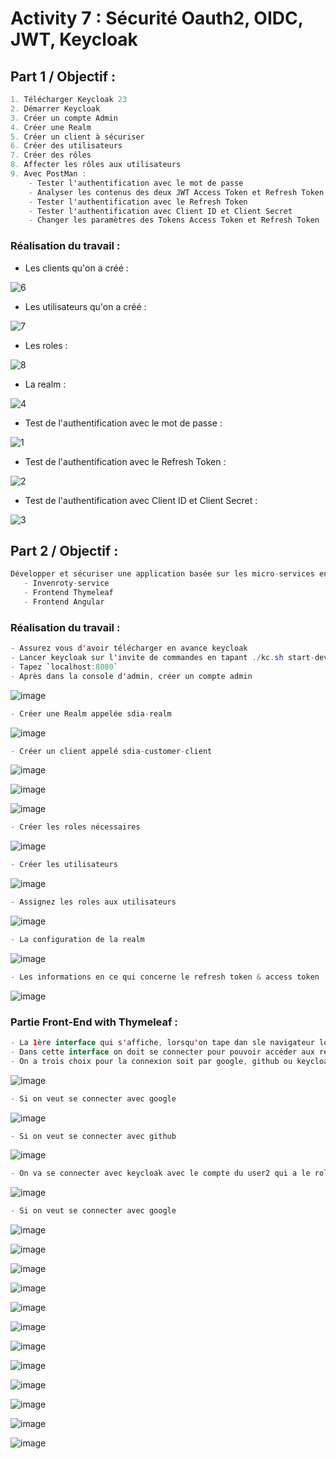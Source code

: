 # Activity 7 : Sécurité Oauth2, OIDC, JWT, Keycloak

## Part 1 / Objectif :

```java
1. Télécharger Keycloak 23
2. Démarrer Keycloak
3. Créer un compte Admin
4. Créer une Realm
5. Créer un client à sécuriser
6. Créer des utilisateurs
7. Créer des rôles
8. Affecter les rôles aux utilisateurs
9. Avec PostMan :
    - Tester l'authentification avec le mot de passe
    - Analyser les contenus des deux JWT Access Token et Refresh Token
    - Tester l'authentification avec le Refresh Token
    - Tester l'authentification avec Client ID et Client Secret
    - Changer les paramètres des Tokens Access Token et Refresh Token
```

### Réalisation du travail :

- Les clients qu'on a créé :
  
![6](https://github.com/WebProjDeveloper/JEE_All_Activities/assets/125798807/9c3deb56-4213-4d12-8eec-82ed555d2dd6)

- Les utilisateurs qu'on a créé :
  
![7](https://github.com/WebProjDeveloper/JEE_All_Activities/assets/125798807/76aa966f-74d7-44b2-b7af-dcb031313dfb)

- Les roles : 

![8](https://github.com/WebProjDeveloper/JEE_All_Activities/assets/125798807/0d885aa4-4920-440e-8e33-fc88055c96ee)

- La realm :
  
![4](https://github.com/WebProjDeveloper/JEE_All_Activities/assets/125798807/c0c41903-ea96-46c3-82f6-dd4008ecba55)

- Test de l'authentification avec le mot de passe :
  
![1](https://github.com/WebProjDeveloper/JEE_All_Activities/assets/125798807/2b43857d-d2b3-4b52-a89c-fbd62e5e9fbc)

- Test de l'authentification avec le Refresh Token :
  
![2](https://github.com/WebProjDeveloper/JEE_All_Activities/assets/125798807/620707e8-12ae-45a9-a272-d9ca861488b8)

- Test de l'authentification avec Client ID et Client Secret :
  
![3](https://github.com/WebProjDeveloper/JEE_All_Activities/assets/125798807/75764ccf-2b4c-4053-b37e-5c601c2621d1)


## Part 2 / Objectif :
```java
Développer et sécuriser une application basée sur les micro-services en utilsant Oauth 2, OIDC, Keycloak :
   - Invenroty-service
   - Frontend Thymeleaf
   - Frontend Angular
```
### Réalisation du travail : 
 
```java
- Assurez vous d'avoir télécharger en avance keycloak
- Lancer keycloak sur l'invite de commandes en tapant ./kc.sh start-dev
- Tapez `localhost:8080`
- Après dans la console d'admin, créer un compte admin
```

![image](https://github.com/WebProjDeveloper/JEE_All_Activities/assets/125798807/f1ff989e-8ff4-48aa-8164-5c54f4dd5a2e)


```java
- Créer une Realm appelée sdia-realm 
```

![image](https://github.com/WebProjDeveloper/JEE_All_Activities/assets/125798807/c1272cf7-6c8c-4fb8-bb0f-235e7fe3cfc9)


```java
- Créer un client appelé sdia-customer-client
```

![image](https://github.com/WebProjDeveloper/JEE_All_Activities/assets/125798807/fb484800-245c-4853-8712-0d39a7e06405)

![image](https://github.com/WebProjDeveloper/JEE_All_Activities/assets/125798807/fd0c0873-0a4c-462f-8753-f321607d62e2)

![image](https://github.com/WebProjDeveloper/JEE_All_Activities/assets/125798807/a4ea471f-cbb0-46d9-9a6f-e971397f1c2d)

```java
- Créer les roles nécessaires
```

![image](https://github.com/WebProjDeveloper/JEE_All_Activities/assets/125798807/32e4e1d0-01f7-4ca0-a6ae-100bb164f997)

```java
- Créer les utilisateurs
```

![image](https://github.com/WebProjDeveloper/JEE_All_Activities/assets/125798807/30185295-0815-4f95-961f-dc46a213cd13)

```java
- Assignez les roles aux utilisateurs
```

![image](https://github.com/WebProjDeveloper/JEE_All_Activities/assets/125798807/a8560296-d899-4c70-bad8-8336650a85cf)

```java
- La configuration de la realm
```

![image](https://github.com/WebProjDeveloper/JEE_All_Activities/assets/125798807/f713beae-6033-4169-b400-7de133376c5e)

```java
- Les informations en ce qui concerne le refresh token & access token
```

![image](https://github.com/WebProjDeveloper/JEE_All_Activities/assets/125798807/bfdcc7e4-d361-4f30-bf97-7bebe4374977)

### Partie Front-End with Thymeleaf : 

```java
- La 1ère interface qui s'affiche, lorsqu'on tape dan sle navigateur localhost:8090
- Dans cette interface on doit se connecter pour pouvoir accéder aux ressources à savoir les clients de l'application ainsi que les produits
- On a trois choix pour la connexion soit par google, github ou keycloak
```

![image](https://github.com/WebProjDeveloper/JEE_All_Activities/assets/125798807/23527583-3f05-49b5-8796-3c65a314d02f)

```java
- Si on veut se connecter avec google
```
![image](https://github.com/WebProjDeveloper/JEE_All_Activities/assets/125798807/485d9575-b8a8-4d26-b5ab-c743859dd034)

```java
- Si on veut se connecter avec github
```
![image](https://github.com/WebProjDeveloper/JEE_All_Activities/assets/125798807/e5193b75-168b-400a-a088-f1539fe4f994)

```java
- On va se connecter avec keycloak avec le compte du user2 qui a le role admin
```
![image](https://github.com/WebProjDeveloper/JEE_All_Activities/assets/125798807/4bc8bc74-5916-4193-9329-0f3fecf1ae06)

```java
- Si on veut se connecter avec google
```
![image](https://github.com/WebProjDeveloper/JEE_All_Activities/assets/125798807/4c3bfe06-e708-4068-97d6-7cb13364cfd6)

![image](https://github.com/WebProjDeveloper/JEE_All_Activities/assets/125798807/a52711b7-440e-480b-b993-1ef212588975)

![image](https://github.com/WebProjDeveloper/JEE_All_Activities/assets/125798807/660bc3a2-23d6-49f3-879b-ab5c8b21bfae)




![image](https://github.com/WebProjDeveloper/JEE_All_Activities/assets/125798807/4da2e9f3-1d3a-4516-9b43-7e13f2091985)


![image](https://github.com/WebProjDeveloper/JEE_All_Activities/assets/125798807/c5615256-bf25-4ee6-aefc-1db8755423d9)

![image](https://github.com/WebProjDeveloper/JEE_All_Activities/assets/125798807/e294466d-aa35-47ef-8770-e14b5c5bf0d1)


![image](https://github.com/WebProjDeveloper/JEE_All_Activities/assets/125798807/a5f2e47f-22b0-45a0-91eb-91efac94f7d4)

![image](https://github.com/WebProjDeveloper/JEE_All_Activities/assets/125798807/a6bdb9b8-d408-40de-b603-2176838fce93)




![image](https://github.com/WebProjDeveloper/JEE_All_Activities/assets/125798807/5c20451e-5820-4b1f-9a57-c21ae0dbbe7a)

![image](https://github.com/WebProjDeveloper/JEE_All_Activities/assets/125798807/c791fb8b-e00a-49d7-96e6-755c808f8101)




![image](https://github.com/WebProjDeveloper/JEE_All_Activities/assets/125798807/61a9ac0b-411e-4d57-b653-fd77ede1a65f)

![image](https://github.com/WebProjDeveloper/JEE_All_Activities/assets/125798807/e15d15fa-c6f4-48d1-b88f-825cf3d599e7)













